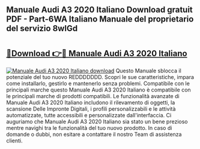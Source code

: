 ## Manuale Audi A3 2020 Italiano Download gratuit PDF - Part-6WA Italiano Manuale del proprietario del servizio 8wlGd

# <h2><a href="http://dfgdlin.blite.top/?on=Manuale+Audi+A3+2020+Italiano">🔗Download 👉🔴 Manuale Audi A3 2020 Italiano</a></h2>

[![Manuale Audi A3 2020 Italiano download](https://i.imgur.com/lujVjoI.png)](http://dfgdlin.blite.top/?on=Manuale+Audi+A3+2020+Italiano)
Questo Manuale sblocca il potenziale del tuo nuovo REDDDDDDD. Scopri le sue caratteristiche, impara come installarlo, gestirlo e mantenerlo senza problemi. Compatibile con le principali marche questo Manuale Audi A3 2020 Italiano è compatibile con le principali marche di prodotti compatibili. Le funzionalità avanzate di Manuale Audi A3 2020 Italiano includono il rilevamento di oggetti, la scansione Delle Impronte Digitali, i profili personalizzabili e le attività automatizzate, tutte accessibili e personalizzate dall'interfaccia. Ci auguriamo che Manuale Audi A3 2020 Italiano sia stato un bene prezioso mentre navighi tra le funzionalità del tuo nuovo prodotto. In caso di domande o dubbi, non esitare a contattare il nostro Team di assistenza clienti.
